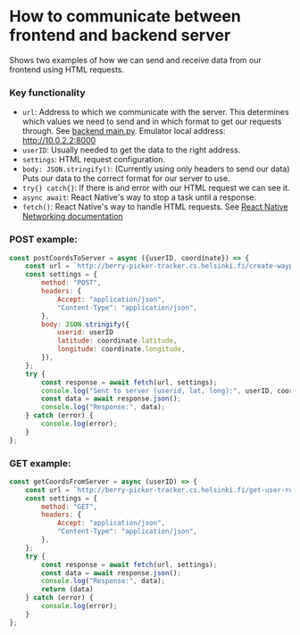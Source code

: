 # How to communicate between frontend and backend server
Shows two examples of how we can send and receive data from our frontend using HTML requests.

### Key functionality
- `url`: Address to which we communicate with the server. This determines which values we need to send and in which format to get our requests through. See [backend main.py](https://github.com/hy-ohtu-syksy-22-bpt/berry-picker-tracker-server/blob/main/src/main.py). Emulator local address: http://10.0.2.2:8000
- `userID`: Usually needed to get the data to the right address.
- `settings`: HTML request configuration.
- `body: JSON.stringify()`: (Currently using only headers to send our data) Puts our data to the correct format for our server to use.
- `try{} catch{}`: If there is and error with our HTML request we can see it.
- `async await`: React Native's way to stop a task until a response.
- `fetch()`: React Native's way to handle HTML requests. See [React Native Networking documentation](https://reactnative.dev/docs/network)

### POST example:
```jsx
const postCoordsToServer = async ({userID, coordinate}) => {
	const url = `http://berry-picker-tracker.cs.helsinki.fi/create-waypoint`;
	const settings = {
		method: "POST",
		headers: {
			Accept: "application/json",
			"Content-Type": "application/json",
		},
		body: JSON.stringify({
			userid: userID
			latitude: coordinate.latitude,
			longitude: coordinate.longitude,
		}),
	};
	try {
		const response = await fetch(url, settings);
		console.log("Sent to server (userid, lat, long):", userID, coordinate.latitude, coordinate.longitude);
		const data = await response.json();
		console.log("Response:", data);
	} catch (error) {
		console.log(error);
	}
};

```


### GET example:
```jsx
const getCoordsFromServer = async (userID) => {
	const url = `http://berry-picker-tracker.cs.helsinki.fi/get-user-routes/{userID}`;
	const settings = {
		method: "GET",
		headers: {
			Accept: "application/json",
			"Content-Type": "application/json",
		},
	};
	try {
		const response = await fetch(url, settings);
		const data = await response.json();
		console.log("Response:", data);
		return (data)
	} catch (error) {
		console.log(error);
	}
};

```
